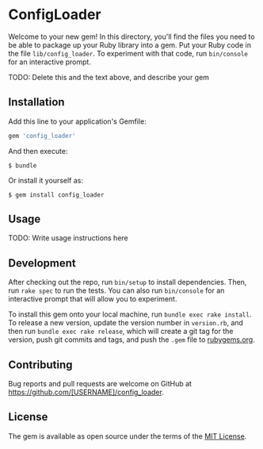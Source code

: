 # ConfigLoader

Welcome to your new gem! In this directory, you'll find the files you need to be able to package up your Ruby library into a gem. Put your Ruby code in the file `lib/config_loader`. To experiment with that code, run `bin/console` for an interactive prompt.

TODO: Delete this and the text above, and describe your gem

## Installation

Add this line to your application's Gemfile:

```ruby
gem 'config_loader'
```

And then execute:

    $ bundle

Or install it yourself as:

    $ gem install config_loader

## Usage

TODO: Write usage instructions here

## Development

After checking out the repo, run `bin/setup` to install dependencies. Then, run `rake spec` to run the tests. You can also run `bin/console` for an interactive prompt that will allow you to experiment.

To install this gem onto your local machine, run `bundle exec rake install`. To release a new version, update the version number in `version.rb`, and then run `bundle exec rake release`, which will create a git tag for the version, push git commits and tags, and push the `.gem` file to [rubygems.org](https://rubygems.org).

## Contributing

Bug reports and pull requests are welcome on GitHub at https://github.com/[USERNAME]/config_loader.


## License

The gem is available as open source under the terms of the [MIT License](http://opensource.org/licenses/MIT).

